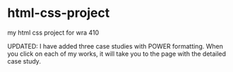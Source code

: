 # html-css-project
my html css project for wra 410

UPDATED: I have added three case studies with POWER formatting. When you click on each of my works, it will take you to the page with the detailed case study.
